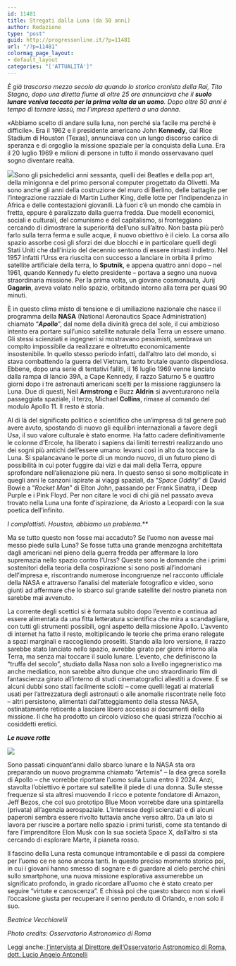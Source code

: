 ```yaml
---
id: 11481
title: Stregati dalla Luna (da 50 anni)
author: Redazione
type: "post"
guid: http://progressonline.it/?p=11481
url: "/?p=11481"
colormag_page_layout:
- default_layout
categories: "['ATTUALITÀ']"
---
```


*È già trascorso mezzo secolo da quando lo storico cronista della Rai, Tito Stagno, dopo una diretta fiume di oltre 25 ore annunciava che il **suolo lunare veniva toccato per la prima volta da un uomo**. Dopo oltre 50 anni è tempo di tornare lassù, ma l’impresa spetterà a una donna.*

«Abbiamo scelto di andare sulla luna, non perché sia facile ma perché è difficile». Era il 1962 e il presidente americano John **Kennedy**, dal Rice Stadium di Houston (Texas), annunciava con un lungo discorso carico di speranza e di orgoglio la missione spaziale per la conquista della Luna. Era il 20 luglio 1969 e milioni di persone in tutto il mondo osservavano quel sogno diventare realtà.

![](https://progressonline.it/wp-content/uploads/2019/07/luna.jpg)Sono gli psichedelici anni sessanta, quelli dei Beatles e della pop art, della minigonna e del primo personal computer progettato da Olivetti. Ma sono anche gli anni della costruzione del muro di Berlino, delle battaglie per l’integrazione razziale di Martin Luther King, delle lotte per l’indipendenza in Africa e delle contestazioni giovanili. Là fuori c’è un mondo che cambia in fretta, eppure è paralizzato dalla guerra fredda. Due modelli economici, sociali e culturali, del comunismo e del capitalismo, si fronteggiano cercando di dimostrare la superiorità dell’uno sull’altro. Non basta più però farlo sulla terra ferma e sulle acque, il nuovo obiettivo è il cielo. La corsa allo spazio assorbe così gli sforzi dei due blocchi e in particolare quelli degli Stati Uniti che dall’inizio del decennio sentono di essere rimasti indietro. Nel 1957 infatti l’Urss era riuscita con successo a lanciare in orbita il primo satellite artificiale della terra, lo **Sputnik**, e appena quattro anni dopo – nel 1961, quando Kennedy fu eletto presidente – portava a segno una nuova straordinaria missione. Per la prima volta, un giovane cosmonauta, Jurij **Gagarin**, aveva volato nello spazio, orbitando intorno alla terra per quasi 90 minuti.

È in questo clima misto di tensione e di umiliazione nazionale che nasce il programma della **NASA** (National Aeronautics Space Administration) chiamato “***Apollo***”, dal nome della divinità greca del sole, il cui ambizioso intento era portare sull’unico satellite naturale della Terra un essere umano. Gli stessi scienziati e ingegneri si mostravano pessimisti, sembrava un compito impossibile da realizzare e oltretutto economicamente insostenibile. In quello stesso periodo infatti, dall’altro lato del mondo, si stava combattendo la guerra del Vietnam, tanto brutale quanto dispendiosa. Ebbene, dopo una serie di tentativi falliti, il 16 luglio 1969 venne lanciato dalla rampa di lancio 39A, a Cape Kennedy, il razzo Saturno 5 e quattro giorni dopo i tre astronauti americani scelti per la missione raggiunsero la Luna. Due di questi, Neil **Armstrong** e Buzz **Aldrin** si avventurarono nella passeggiata spaziale, il terzo, Michael **Collins**, rimase al comando del modulo Apollo 11. Il resto è storia.

Al di là del significato politico e scientifico che un’impresa di tal genere può avere avuto, spostando di nuovo gli equilibri internazionali a favore degli Usa, il suo valore culturale è stato enorme. Ha fatto cadere definitivamente le colonne d’Ercole, ha liberato i sapiens dai limiti terrestri realizzando uno dei sogni più antichi dell’essere umano: levarsi così in alto da toccare la Luna. Si spalancavano le porte di un mondo nuovo, di un futuro pieno di possibilità in cui poter fuggire dai vizi e dai mali della Terra, oppure sprofondare nell’alienazione più nera. In questo senso si sono moltiplicate in quegli anni le canzoni ispirate ai viaggi spaziali, da “*Space Oddity*” di David Bowie a “*Rocket Man*” di Elton John, passando per Frank Sinatra, i Deep Purple e i Pink Floyd. Per non citare le voci di chi già nel passato aveva trovato nella Luna una fonte d’ispirazione, da Ariosto a Leopardi con la sua poetica dell’infinito.

 *I complottisti. Houston, abbiamo un problema.***

Ma se tutto questo non fosse mai accaduto? Se l’uomo non avesse mai messo piede sulla Luna? Se fosse tutta una grande menzogna architettata dagli americani nel pieno della guerra fredda per affermare la loro supremazia nello spazio contro l’Urss? Queste sono le domande che i primi sostenitori della teoria della cospirazione si sono posti all’indomani dell’impresa e, riscontrando numerose incongruenze nel racconto ufficiale della NASA e attraverso l’analisi del materiale fotografico e video, sono giunti ad affermare che lo sbarco sul grande satellite del nostro pianeta non sarebbe mai avvenuto.

La corrente degli scettici si è formata subito dopo l’evento e continua ad essere alimentata da una fitta letteratura scientifica che mira a scandagliare, con tutti gli strumenti possibili, ogni aspetto della missione Apollo. L’avvento di internet ha fatto il resto, moltiplicando le teorie che prima erano relegate a spazi marginali e raccogliendo proseliti. Stando alla loro versione, il razzo sarebbe stato lanciato nello spazio, avrebbe girato per giorni intorno alla Terra, ma senza mai toccare il suolo lunare. L’evento, che definiscono la “truffa del secolo”, studiato dalla Nasa non solo a livello ingegneristico ma anche mediatico, non sarebbe altro dunque che uno straordinario film di fantascienza girato all’interno di studi cinematografici allestiti a dovere. E se alcuni dubbi sono stati facilmente sciolti – come quelli legati ai materiali usati per l’attrezzatura degli astronauti o alle anomalie riscontrate nelle foto – altri persistono, alimentati dall’atteggiamento della stessa NASA, ostinatamente reticente a lasciare libero accesso ai documenti della missione. Il che ha prodotto un circolo vizioso che quasi strizza l’occhio ai cosiddetti eretici.

***Le nuove rotte***

![](https://progressonline.it/wp-content/uploads/2019/07/space-300x174.jpg)

Sono passati cinquant’anni dallo sbarco lunare e la NASA sta ora preparando un nuovo programma chiamato “Artemis” – la dea greca sorella di Apollo – che vorrebbe riportare l’uomo sulla Luna entro il 2024. Anzi, stavolta l’obiettivo è portare sul satellite il piede di una donna. Sulle stesse frequenze si sta altresì muovendo il ricco e potente fondatore di Amazon, Jeff Bezos, che col suo prototipo Blue Moon vorrebbe dare una spintarella (privata) all’agenzia aerospaziale. L’interesse degli scienziati e di alcuni paperoni sembra essere rivolto tuttavia anche verso altro. Da un lato si lavora per riuscire a portare nello spazio i primi turisti, come sta tentando di fare l’imprenditore Elon Musk con la sua società Space X, dall’altro si sta cercando di esplorare Marte, il pianeta rosso.

Il fascino della Luna resta comunque intramontabile e di passi da compiere per l’uomo ce ne sono ancora tanti. In questo preciso momento storico poi, in cui i giovani hanno smesso di sognare e di guardare al cielo perché chini sullo smartphone, una nuova missione esplorativa assumerebbe un significato profondo, in grado ricordare all’uomo che è stato creato per seguire “virtute e canoscenza”. E chissà poi che questo sbarco non si riveli l’occasione giusta per recuperare il senno perduto di Orlando, e non solo il suo.

*Beatrice Vecchiarelli*

*Photo credits: Osservatorio Astronomico di Roma*

Leggi anche:[ l’intervista al Direttore dell’Osservatorio Astronomico di Roma, dott. Lucio Angelo Antonelli](https://progressonline.it/verso-la-luna-e-oltre-lintervista-al-dott-lucio-angelo-antonelli/)